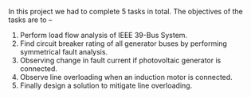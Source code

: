 In this project we had to complete 5 tasks in total. The objectives of the tasks are to – 
1. Perform load flow analysis of IEEE 39-Bus System. 
2. Find circuit breaker rating of all generator buses by performing symmetrical fault 
analysis. 
3. Observing change in fault current if photovoltaic generator is connected. 
4. Observe line overloading when an induction motor is connected. 
5. Finally design a solution to mitigate line overloading.
